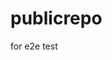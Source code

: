 # publicrepo
for e2e test







































































































